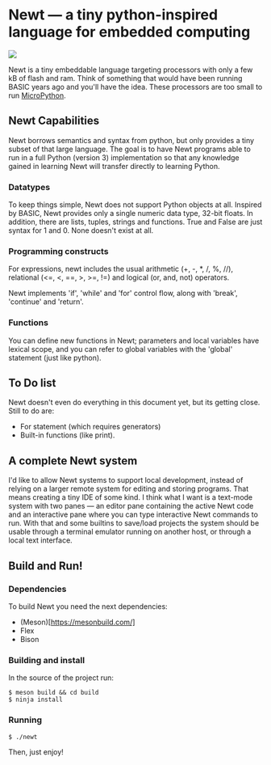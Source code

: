 # Newt — a tiny python-inspired language for embedded computing

![](https://i.imgur.com/C4MA4eN.gif)

Newt is a tiny embeddable language targeting processors with only a
few kB of flash and ram. Think of something that would have been
running BASIC years ago and you'll have the idea. These processors are
too small to run [MicroPython](https://micropython.org/).

## Newt Capabilities

Newt borrows semantics and syntax from python, but only provides a
tiny subset of that large language. The goal is to have Newt programs
able to run in a full Python (version 3) implementation so that any
knowledge gained in learning Newt will transfer directly to learning
Python.

### Datatypes

To keep things simple, Newt does not support Python objects at
all. Inspired by BASIC, Newt provides only a single numeric data
type, 32-bit floats. In addition, there are lists, tuples, strings and
functions. True and False are just syntax for 1 and 0. None doesn't
exist at all.

### Programming constructs

For expressions, newt includes the usual arithmetic (+, -, *, /, %,
//), relational (<=, <, ==, >, >=, !=) and logical (or, and, not)
operators.

Newt implements 'if', 'while' and 'for' control flow, along with
'break', 'continue' and 'return'.

### Functions

You can define new functions in Newt; parameters and local variables
have lexical scope, and you can refer to global variables with the
'global' statement (just like python).

## To Do list

Newt doesn't even do everything in this document yet, but its getting
close. Still to do are:

 * For statement (which requires generators)
 * Built-in functions (like print).

## A complete Newt system

I'd like to allow Newt systems to support local development, instead
of relying on a larger remote system for editing and storing
programs. That means creating a tiny IDE of some kind. I think what I
want is a text-mode system with two panes — an editor pane containing
the active Newt code and an interactive pane where you can type
interactive Newt commands to run. With that and some builtins to
save/load projects the system should be usable through a terminal
emulator running on another host, or through a local text interface.

## Build and Run!

### Dependencies
To build Newt you need the next dependencies:

  * (Meson)[https://mesonbuild.com/]
  * Flex
  * Bison

### Building and install
In the source of the project run:

```
$ meson build && cd build
$ ninja install
```

### Running

```
$ ./newt

```
Then, just enjoy!

